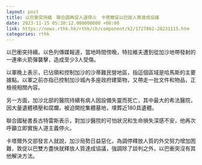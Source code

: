 ```yaml
---
layout: post
title: 以巴衝突持續　聯合國再促人道停火　卡塔爾促以巴就人質達成協議
date: 2023-11-15 05:30:12.000000000 +08:00
link: https://news.rthk.hk/rthk/ch/component/k2/1727862-20231115.htm
categories: rthk
---
```


以巴衝突持續。以色列傳媒報道，當地時間傍晚，特拉維夫遭到從加沙地帶發射的一連串火箭彈襲擊，造成至少3人受傷。

以軍晚上表示，已佔領和控制加沙的沙蒂難民營地區，指這個區域是哈馬斯的主要據點。以軍之前亦指已控制加沙城內多座政府建築物，又帶走一批文件和物品，正檢視相關內容。

另一方面，加沙北部的醫院持續有病人因設備失靈而死亡，其中最大的希法醫院，因大量遺體積壓和腐爛，被迫開挖集體墓地，埋葬近180具遺體。

聯合國秘書長古特雷斯表示，對加沙醫院的可怕狀況和生命損失深感不安，他再次呼籲立即實施人道主義停火。

卡塔爾外交部發言人就說，加沙局勢日益惡化，為調停釋放人質的外交努力增加困難，敦促以巴雙方盡快就釋放人質達成協議，強調除了談判之外，以巴衝突沒有其他解決方法。
